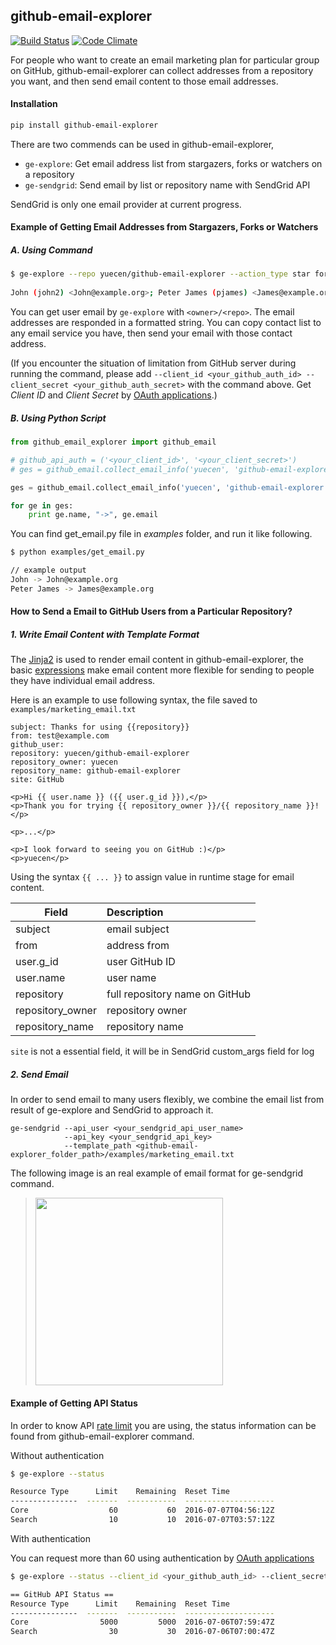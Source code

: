 ## github-email-explorer

[![Build Status](https://travis-ci.org/yuecen/github-email-explorer.svg?branch=master)](https://travis-ci.org/yuecen/github-email-explorer)
[![Code Climate](https://codeclimate.com/github/yuecen/github-email-explorer/badges/gpa.svg)](https://codeclimate.com/github/yuecen/github-email-explorer)

For people who want to create an email marketing plan for particular group on 
GitHub, github-email-explorer can collect addresses from a repository you want, 
and then send email content to those email addresses.

#### Installation

```bash
pip install github-email-explorer
```

There are two commends can be used in github-email-explorer,

* ```ge-explore```: Get email address list from stargazers, forks or watchers on a repository
* ```ge-sendgrid```: Send email by list or repository name with SendGrid API

SendGrid is only one email provider at current progress.

#### Example of Getting Email Addresses from Stargazers, Forks or Watchers

##### A. Using Command

```bash
$ ge-explore --repo yuecen/github-email-explorer --action_type star fork watch
 
John (john2) <John@example.org>; Peter James (pjames) <James@example.org>;
```

You can get user email by ```ge-explore``` with ```<owner>/<repo>```. The email 
addresses are responded in a formatted string. You can copy contact list to any 
email service you have, then send your email with those contact address.

(If you encounter the situation of limitation from GitHub server during running 
the command, please add ```--client_id <your_github_auth_id> --client_secret <your_github_auth_secret>``` 
with the command above. Get *Client ID* and *Client Secret* by [OAuth applications].)

##### B. Using Python Script

```python
from github_email_explorer import github_email

# github_api_auth = ('<your_client_id>', '<your_client_secret>')
# ges = github_email.collect_email_info('yuecen', 'github-email-explorer', ['star'], github_api_auth=github_api_auth)

ges = github_email.collect_email_info('yuecen', 'github-email-explorer', ['star'])

for ge in ges:
    print ge.name, "->", ge.email
```

You can find get_email.py file in *examples* folder, and run it like following.

```bash
$ python examples/get_email.py

// example output
John -> John@example.org
Peter James -> James@example.org
```

#### How to Send a Email to GitHub Users from a Particular Repository?

##### 1. Write Email Content with Template Format

The [Jinja2] is used to render email content in github-email-explorer, the basic 
[expressions] make email content more flexible for sending to people they have 
individual email address.

Here is an example to use following syntax, the file saved to ```examples/marketing_email.txt```

```
subject: Thanks for using {{repository}}
from: test@example.com
github_user:
repository: yuecen/github-email-explorer
repository_owner: yuecen
repository_name: github-email-explorer
site: GitHub

<p>Hi {{ user.name }} ({{ user.g_id }}),</p>
<p>Thank you for trying {{ repository_owner }}/{{ repository_name }}!</p>

<p>...</p>

<p>I look forward to seeing you on GitHub :)</p>
<p>yuecen</p>
```

Using the syntax ```{{ ... }}``` to assign value in runtime stage for email content.

| Field           | Description   |
| --------------- |:------------- |
| subject         | email subject |
| from            | address from  |
| user.g_id       | user GitHub ID|
| user.name       | user name     |
| repository      | full repository name on GitHub|
| repository_owner| repository owner |
| repository_name | repository name  |

```site``` is not a essential field, it will be in SendGrid custom_args field for log

##### 2. Send Email

In order to send email to many users flexibly, we combine the email list from 
result of ge-explore and SendGrid to approach it.

```
ge-sendgrid --api_user <your_sendgrid_api_user_name> 
            --api_key <your_sendgrid_api_key> 
            --template_path <github-email-explorer_folder_path>/examples/marketing_email.txt
```

The following image is an real example of email format for ge-sendgrid command.

> <img src="examples/marketing_email.png" width="300">

#### Example of Getting API Status

In order to know API [rate limit] you are using, the status information can be 
found from github-email-explorer command.

Without authentication

```bash
$ ge-explore --status

Resource Type      Limit    Remaining  Reset Time
---------------  -------  -----------  --------------------
Core                  60           60  2016-07-07T04:56:12Z
Search                10           10  2016-07-07T03:57:12Z
```

With authentication

You can request more than 60 using authentication by [OAuth applications]

```bash
$ ge-explore --status --client_id <your_github_auth_id> --client_secret <your_github_auth_secret>

== GitHub API Status ==
Resource Type      Limit    Remaining  Reset Time
---------------  -------  -----------  --------------------
Core                5000         5000  2016-07-06T07:59:47Z
Search                30           30  2016-07-06T07:00:47Z
```


[rate limit]:https://developer.github.com/v3/rate_limit/
[OAuth applications]:https://github.com/settings/developers
[Jinja2]:http://jinja.pocoo.org/
[expressions]:http://jinja.pocoo.org/docs/dev/templates/#expressions
